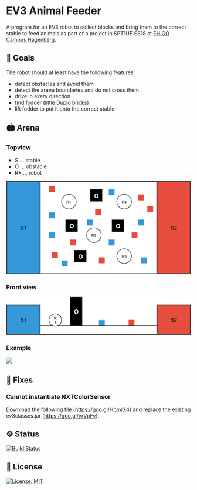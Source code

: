 # EV3 Animal Feeder

A program for an EV3 robot to collect blocks and bring them to the correct stable to feed animals as part of a project in SPT1UE SS18 at [FH OÖ Campus Hagenberg](https://www.fh-ooe.at/en/hagenberg-campus).

## 🏁 Goals
The robot should at least have the following features
* detect obstacles and avoid them
* detect the arena boundaries and do not cross them
* drive in every direction
* find fodder (little Duplo bricks)
* lift fodder to put it onto the correct stable

## 🏟 Arena

### Topview

* S ... stable
* O ... obstacle
* R* ... robot

![](assets/arena_topview.png)

### Front view

![](assets/arena_front_view.png)

### Example
![](assets/arena.png)

## 🚧 Fixes 
### Cannot instantiate NXTColorSensor
Download the following file (https://goo.gl/HbmrX4) and replace the existing ev3classes.jar (https://goo.gl/yrVpFy).

## ⚙️ Status

[![Build Status](https://travis-ci.com/ammerzon/ev3-animal-feeder.svg?token=4Kip5GQScgZEa2GStX8U&branch=master)](https://travis-ci.com/ammerzon/ev3-animal-feeder)

## 📃 License

[![License: MIT](https://img.shields.io/badge/License-MIT-yellow.svg)](https://opensource.org/licenses/MIT)
